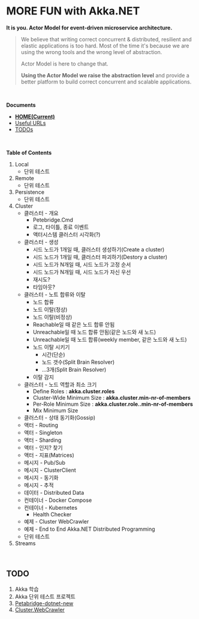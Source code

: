 # MORE FUN with Akka.NET 
**It is you. Actor Model for event-driven microservice architecture.**

> We believe that writing correct concurrent & distributed, resilient and elastic applications is too hard. 
> Most of the time it's because we are using the wrong tools and the wrong level of abstraction.
>
> Actor Model is here to change that.
>
> **Using the Actor Model we raise the abstraction level** and provide a better platform to build correct concurrent and scalable applications.

<br/>

**Documents**  
- [**HOME(Current)**](./README.md)
- [Useful URLs](./URLs.md)
- [TODOs](./TODOs.md)

<br/>

**Table of Contents**   
1. Local
   - 단위 테스트
1. Remote
   - 단위 테스트
1. Persistence
   - 단위 테스트
1. Cluster
   - 클러스터 - 개요
     - Petebridge.Cmd
	 - 로그, 타이틀, 종료 이벤트
	 - 액터시스템 클러스터 시각화(?)
   - 클러스터 - 생성
     - 시드 노드가 1개일 때, 클러스터 생성하기(Create a cluster)
     - 시드 노드가 1개일 때, 클러스터 파괴하기(Destory a cluster)
	 - 시드 노드가 N개일 때, 시드 노드가 고정 순서
	 - 시드 노드가 N개일 때, 시드 노드가 자신 우선
	 - 재시도?
	 - 타임아웃?
   - 클러스터 - 노트 합류와 이탈
     - 노드 합류
	 - 노드 이탈(정상)
	 - 노드 이탈(비정상)
	 - Reachable일 때 같은 노드 합류 안됨
	 - Unreachable일 때 노드 합류 안됨(같은 노드와 새 노드)
	 - Unreachable일 때 노드 합류(weekly member, 같은 노드와 새 노드)
	 - 노드 이탈 시키기
	   - 시간(단순)
	   - 노드 갯수(Split Brain Resolver)
	   - ...3개(Split Brain Resolver)
     - 이탈 감지
   - 클러스터 - 노드 역할과 최소 크기
     - Define Roles : **akka.cluster.roles**
     - Cluster-Wide Minimum Size : **akka.cluster.min-nr-of-members**
     - Per-Role Minimum Size : **akka.cluster.role.<role-name>.min-nr-of-members**
     - Mix Minimum Size  
   - 클러스터 - 상태 동기화(Gossip)
   - 액터 - Routing
   - 액터 - Singleton
   - 액터 - Sharding
   - 액터 - 인지? 찾기
   - 액터 - 지표(Matrices)
   - 메시지 - Pub/Sub
   - 메시지 - ClusterClient
   - 메시지 - 동기화
   - 메시지 - 추적
   - 데이터 - Distributed Data
   - 컨테이너 - Docker Compose
   - 컨테이너 - Kubernetes
     - Health Checker
   - 예제 - Cluster WebCrawler
   - 예제 - End to End Akka.NET Distributed Programming
   - 단위 테스트
1. Streams

<br/>

## TODO
1. Akka 학습
1. Akka 단위 테스트 프로젝트
1. [Petabridge-dotnet-new](https://github.com/petabridge/petabridge-dotnet-new)
1. [Cluster.WebCrawler](https://github.com/petabridge/akkadotnet-code-samples/tree/master/Cluster.WebCrawler)